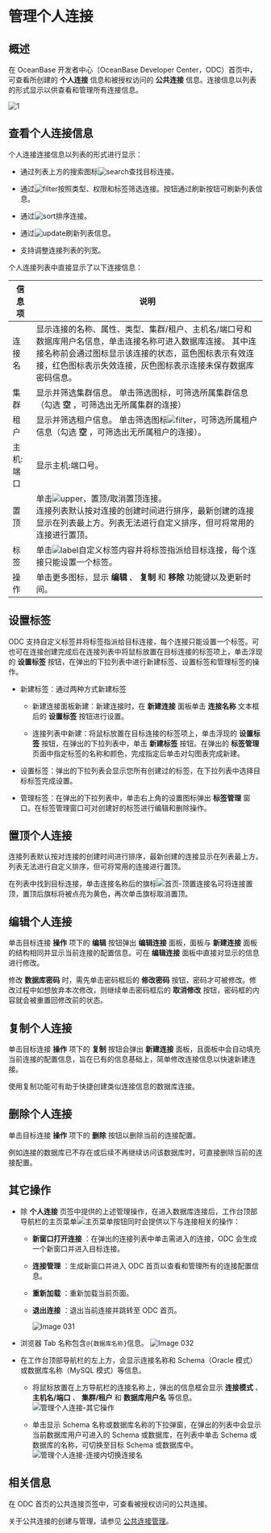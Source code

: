管理个人连接 
===========================



概述 
-----------------------

在 OceanBase 开发者中心（OceanBase Developer Center，ODC）首页中，可查看所创建的 **个人连接** 信息和被授权访问的 **公共连接** 信息。连接信息以列表的形式显示以供查看和管理所有连接信息。

![1](https://obbusiness-private.oss-cn-shanghai.aliyuncs.com/doc/img/odc/410/private%20connection/1.png)

查看个人连接信息 
-----------------------------

个人连接连接信息以列表的形式进行显示：



* 通过列表上方的搜索图标![search](https://help-static-aliyun-doc.aliyuncs.com/assets/img/zh-CN/5526247461/p416691.jpg)查找目标连接。

* 通过![filter](https://help-static-aliyun-doc.aliyuncs.com/assets/img/zh-CN/0583667361/p352180.jpg)按照类型、权限和标签筛选连接。按钮通过刷新按钮可刷新列表信息。 

* 通过![sort](https://obbusiness-private.oss-cn-shanghai.aliyuncs.com/doc/img/odc/%E6%8E%92%E5%BA%8F.png)排序连接。 

* 通过![update](https://obbusiness-private.oss-cn-shanghai.aliyuncs.com/doc/img/odc/%E5%88%B7%E6%96%B0.jpg)刷新列表信息。 

* 支持调整连接列表的列宽。


个人连接列表中直接显示了以下连接信息：


| 信息项  |                                                                               说明                                                                               |
|------|----------------------------------------------------------------------------------------------------------------------------------------------------------------|
| 连接名  | 显示连接的名称、属性、类型、集群/租户、主机名/端口号和数据库用户名信息，单击连接名称可进入数据库连接。 其中连接名称前会通过图标显示该连接的状态，蓝色图标表示有效连接，红色图标表示失效连接，灰色图标表示连接未保存数据库密码信息。 |
| 集群   | 显示并筛选集群信息。 单击筛选图标，可筛选所属集群信息（勾选 **空** ，可筛选出无所属集群的连接）  |
| 租户   | 显示并筛选租户信息。 单击筛选图标![filter](https://help-static-aliyun-doc.aliyuncs.com/assets/img/zh-CN/0583667361/p352180.jpg)，可筛选所属租户信息（勾选 **空** ，可筛选出无所属租户的连接）。 |
|主机:端口|显示主机:端口号。|
|置顶|单击![upper](https://obbusiness-private.oss-cn-shanghai.aliyuncs.com/doc/img/odc/%E9%A1%B6%E7%BD%AE.png)，置顶/取消置顶连接。<br>连接列表默认按对连接的创建时间进行排序，最新创建的连接显示在列表最上方。列表无法进行自定义排序，但可将常用的连接进行置顶。|
| 标签   | 单击![label](https://obbusiness-private.oss-cn-shanghai.aliyuncs.com/doc/img/odc/%E6%A0%87%E7%AD%BE.png)自定义标签内容并将标签指派给目标连接，每个连接只能设置一个标签。|
| 操作   | 单击更多图标，显示 **编辑** 、 **复制**  和 **移除** 功能键以及更新时间。|

设置标签 
-------------------------

ODC 支持自定义标签并将标签指派给目标连接，每个连接只能设置一个标签。可也可在连接创建完成后在连接列表中将鼠标放置在目标连接的标签项上，单击浮现的 **设置标签** 按钮，在弹出的下拉列表中进行新建标签、设置标签和管理标签的操作。

* 新建标签：通过两种方式新建标签

  * 新建连接面板新建：新建连接时，在 **新建连接** 面板单击 **连接名称** 文本框后的 **设置标签** 按钮进行设置。  
  
  * 连接列表中新建：将鼠标放置在目标连接的标签项上，单击浮现的 **设置标签** 按钮，在弹出的下拉列表中，单击 **新建标签** 按钮。在弹出的 **标签管理** 页面中指定标签的名称和颜色，完成指定后单击对勾图表完成新建。

* 设置标签：弹出的下拉列表会显示您所有创建过的标签，在下拉列表中选择目标标签完成设置。 

* 管理标签：在弹出的下拉列表中，单击右上角的设置图标弹出 **标签管理** 窗口。在标签管理窗口可对创建好的标签进行编辑和删除操作。

  





  

置顶个人连接 
---------------------------

连接列表默认按对连接的创建时间进行排序，最新创建的连接显示在列表最上方。列表无法进行自定义排序，但可将常用的连接进行置顶。

在列表中找到目标连接，单击连接名称后的旗标![首页-顶置连接名](https://help-static-aliyun-doc.aliyuncs.com/assets/img/zh-CN/5289084361/p342106.png)可将连接置顶，置顶后旗标将被点亮为黄色，再次单击旗标取消置顶。

编辑个人连接 
---------------------------

单击目标连接 **操作** 项下的 **编辑** 按钮弹出 **编辑连接** 面板，面板与 **新建连接** 面板的结构相同并显示当前连接的配置信息。可在 **编辑连接** 面板中直接对显示的信息进行修改。

修改 **数据库密码** 时，需先单击密码框后的 **修改密码** 按钮，密码才可被修改。修改过程中如想放弃本次修改，则继续单击密码框后的 **取消修改** 按钮，密码框的内容就会被重置回修改前的状态。

复制个人连接 
---------------------------

单击目标连接 **操作** 项下的 **复制** 按钮会弹出 **新建连接** 面板，且面板中会自动填充当前连接的配置信息，旨在已有的信息基础上，简单修改连接信息以快速新建连接。

使用复制功能可有助于快捷创建类似连接信息的数据库连接。

删除个人连接 
---------------------------

单击目标连接 **操作** 项下的 **删除** 按钮以删除当前的连接配置。

例如连接的数据库已不存在或后续不再继续访问该数据库时，可直接删除当前的连接配置。

其它操作 
-------------------------

* 除 **个人连接** 页签中提供的上述管理操作，在进入数据库连接后，工作台顶部导航栏的主页菜单![主页菜单](https://help-static-aliyun-doc.aliyuncs.com/assets/img/zh-CN/0583667361/p352089.jpg)按钮同时会提供以下与连接相关的操作：

  * **新窗口打开连接** ：在弹出的连接列表中单击需进入的连接，ODC 会生成一个新窗口并进入目标连接。

  

  * **连接管理** ：生成新窗口并进入 ODC 首页以查看和管理所有的连接配置信息。

  

  * **重新加载** ：重新加载当前页面。

  

  * **退出连接** ：退出当前连接并跳转至 ODC 首页。

  




    ![Image 031](https://help-static-aliyun-doc.aliyuncs.com/assets/img/zh-CN/8906118461/p232235.png)

* 浏览器 Tab 名称包含`@{数据库名称}`信息。
    ![Image 032](https://obbusiness-private.oss-cn-shanghai.aliyuncs.com/doc/img/odc/web%20%E4%B8%AA%E4%BA%BA%E8%BF%9E%E6%8E%A5%E7%AE%A1%E7%90%86-%40%E6%95%B0%E6%8D%AE%E5%BA%93%E5%90%8D.png)

* 在工作台顶部导航栏的左上方，会显示连接名称和 Schema（Oracle 模式）或数据库名称（MySQL 模式）等信息。

  * 将鼠标放置在上方导航栏的连接名称上，弹出的信息框会显示 **连接模式** 、 **主机名/端口** 、 **集群/租户** 和 **数据库用户名** 等信息。
    ![管理个人连接-其它操作](https://help-static-aliyun-doc.aliyuncs.com/assets/img/zh-CN/4986712561/p358120.png)

  

  * 单击显示 Schema 名称或数据库名称的下拉弹窗，在弹出的列表中会显示当前数据库用户可进入的 Schema 或数据库，在列表中单击 Schema 或数据库的名称，可切换至目标 Schema 或数据库中。
    ![管理个人连接-连接内切换连接名](https://help-static-aliyun-doc.aliyuncs.com/assets/img/zh-CN/2799808461/p413596.png)

  




相关信息 
-------------------------

在 ODC 首页的公共连接页签中，可查看被授权访问的公共连接。

关于公共连接的创建与管理，请参见 [公共连接管理](../4.web-odc-public-resource-management/3.web-odc-public-resource-permission/1.web-odc-manage-public-connection.md)。
